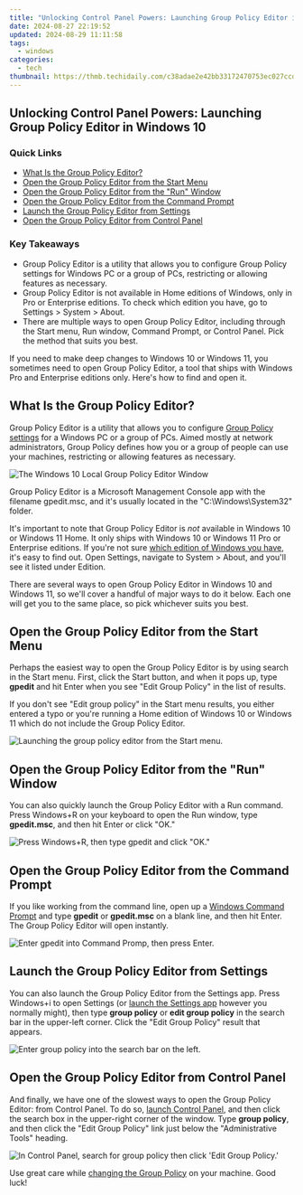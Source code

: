```yaml
---
title: "Unlocking Control Panel Powers: Launching Group Policy Editor in Windows 10"
date: 2024-08-27 22:19:52
updated: 2024-08-29 11:11:58
tags:
  - windows
categories:
  - tech
thumbnail: https://thmb.techidaily.com/c38adae2e42bb33172470753ec027ccdb4d1aafb812ed418ac2e91f37424af9f.jpg
---
```


## Unlocking Control Panel Powers: Launching Group Policy Editor in Windows 10

### Quick Links

* [What Is the Group Policy Editor?](https://digital-screen-recording.techidaily.com/updated-leading-free-console-reproduction-devices-for-2024/)
* [Open the Group Policy Editor from the Start Menu](https://apple-account.techidaily.com/in-2024-how-to-fix-when-apple-account-locked-on-iphone-12-by-drfone-ios/)
* [Open the Group Policy Editor from the "Run" Window](https://snapchat-videos.techidaily.com/updated-in-2024-filter-fiesta-the-ultimate-guide-to-transformative-snaps/)
* [Open the Group Policy Editor from the Command Prompt](https://some-skills.techidaily.com/in-2024-unlocking-money-potential-a-beginners-guide-on-periscope/)
* [Launch the Group Policy Editor from Settings](https://extra-hints.techidaily.com/in-2024-the-ultimate-guide-to-the-best-video-speed-controller-extensions/)
* [Open the Group Policy Editor from Control Panel](https://win-blog.techidaily.com/paladins-stability-enhancement-how-to-prevent-app-crashes/)

### Key Takeaways

* Group Policy Editor is a utility that allows you to configure Group Policy settings for Windows PC or a group of PCs, restricting or allowing features as necessary.
* Group Policy Editor is not available in Home editions of Windows, only in Pro or Enterprise editions. To check which edition you have, go to Settings > System > About.
* There are multiple ways to open Group Policy Editor, including through the Start menu, Run window, Command Prompt, or Control Panel. Pick the method that suits you best.

 If you need to make deep changes to Windows 10 or Windows 11, you sometimes need to open Group Policy Editor, a tool that ships with Windows Pro and Enterprise editions only. Here's how to find and open it.

##  What Is the Group Policy Editor?

 Group Policy Editor is a utility that allows you to configure [Group Policy settings](https://youtube-clips.techidaily.com/2024-approved-building-a-custom-link-for-youtubes-auto-subscribe/) for a Windows PC or a group of PCs. Aimed mostly at network administrators, Group Policy defines how you or a group of people can use your machines, restricting or allowing features as necessary.

![The Windows 10 Local Group Policy Editor Window](https://static1.howtogeekimages.com/wordpress/wp-content/uploads/2021/06/windows_10_group_policy_editor.jpg) 

 Group Policy Editor is a Microsoft Management Console app with the filename gpedit.msc, and it's usually located in the "C:\\Windows\\System32" folder.

 It's important to note that Group Policy Editor is _not_ available in Windows 10 or Windows 11 Home. It only ships with Windows 10 or Windows 11 Pro or Enterprise editions. If you're not sure [which edition of Windows you have](https://ai-video-apps.techidaily.com/new-breaking-boundaries-running-windows-and-mac-video-editing-software-on-chromebook-for-2024/), it's easy to find out. Open Settings, navigate to System > About, and you'll see it listed under Edition.

 There are several ways to open Group Policy Editor in Windows 10 and Windows 11, so we'll cover a handful of major ways to do it below. Each one will get you to the same place, so pick whichever suits you best.

##  Open the Group Policy Editor from the Start Menu

 Perhaps the easiest way to open the Group Policy Editor is by using search in the Start menu. First, click the Start button, and when it pops up, type **gpedit** and hit Enter when you see "Edit Group Policy" in the list of results.

 If you don't see "Edit group policy" in the Start menu results, you either entered a typo or you're running a Home edition of Windows 10 or Windows 11 which do not include the Group Policy Editor.

![Launching the group policy editor from the Start menu.](https://static1.howtogeekimages.com/wordpress/wp-content/uploads/2024/07/launching-group-polciy-editor-from-start.png) 

##  Open the Group Policy Editor from the "Run" Window

 You can also quickly launch the Group Policy Editor with a Run command. Press Windows+R on your keyboard to open the Run window, type **gpedit.msc**, and then hit Enter or click "OK."

![Press Windows+R, then type gpedit and click "OK."](https://static1.howtogeekimages.com/wordpress/wp-content/uploads/2024/07/gpedit-from-run-box.png) 

##  Open the Group Policy Editor from the Command Prompt

 If you like working from the command line, open up a [Windows Command Prompt](https://android-frp.techidaily.com/in-2024-step-by-step-tutorial-how-to-bypass-oppo-a78-frp-by-drfone-android/) and type **gpedit** or **gpedit.msc** on a blank line, and then hit Enter. The Group Policy Editor will open instantly. 

![Enter gpedit into Command Promp, then press Enter.](https://static1.howtogeekimages.com/wordpress/wp-content/uploads/2024/07/command-prompt.png) 

##  Launch the Group Policy Editor from Settings

 You can also launch the Group Policy Editor from the Settings app. Press Windows+i to open Settings (or [launch the Settings app](https://extra-lessons.techidaily.com/affordable-laptop-friendly-software-for-dvd-viewing/) however you normally might), then type **group policy** or **edit group policy** in the search bar in the upper-left corner. Click the "Edit Group Policy" result that appears. 

![Enter group policy into the search bar on the left.](https://static1.howtogeekimages.com/wordpress/wp-content/uploads/2024/07/from-the-settings-app.png) 

##  Open the Group Policy Editor from Control Panel

 And finally, we have one of the slowest ways to open the Group Policy Editor: from Control Panel. To do so, [launch Control Panel](https://screen-sharing-recording.techidaily.com/new-in-2024-facetime-call-recording-securing-your-conversations/), and then click the search box in the upper-right corner of the window. Type **group policy**, and then click the "Edit Group Policy" link just below the "Administrative Tools" heading.

![In Control Panel, search for group policy then click 'Edit Group Policy.'](https://static1.howtogeekimages.com/wordpress/wp-content/uploads/2024/07/gpedit-from-control-panel.png) 

 Use great care while [changing the Group Policy](https://youtube-clips.techidaily.com/2024-approved-building-a-custom-link-for-youtubes-auto-subscribe/) on your machine. Good luck!

<ins class="adsbygoogle"
     style="display:block"
     data-ad-format="autorelaxed"
     data-ad-client="ca-pub-7571918770474297"
     data-ad-slot="1223367746"></ins>



<ins class="adsbygoogle"
     style="display:block"
     data-ad-client="ca-pub-7571918770474297"
     data-ad-slot="8358498916"
     data-ad-format="auto"
     data-full-width-responsive="true"></ins>
